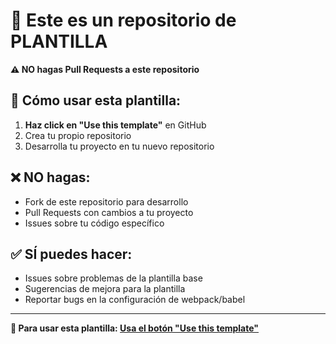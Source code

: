 # 🚨 Este es un repositorio de PLANTILLA

**⚠️ NO hagas Pull Requests a este repositorio**

## 🎯 Cómo usar esta plantilla:

1. **Haz click en "Use this template"** en GitHub
2. Crea tu propio repositorio
3. Desarrolla tu proyecto en tu nuevo repositorio

## ❌ NO hagas:

- Fork de este repositorio para desarrollo
- Pull Requests con cambios a tu proyecto
- Issues sobre tu código específico

## ✅ SÍ puedes hacer:

- Issues sobre problemas de la plantilla base
- Sugerencias de mejora para la plantilla
- Reportar bugs en la configuración de webpack/babel

---

**🚀 Para usar esta plantilla: [Usa el botón "Use this template"](https://github.com/plunkydev/plantilla-webpack-js)**
